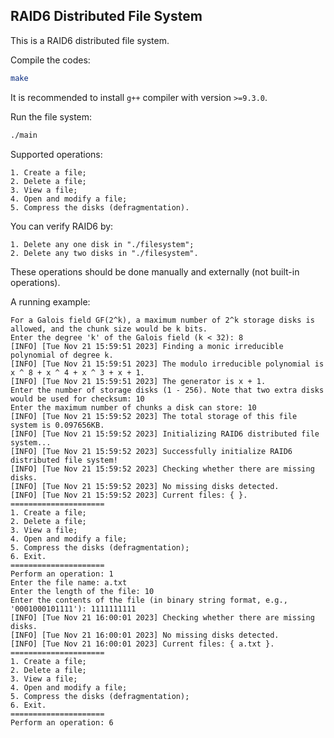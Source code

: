## RAID6 Distributed File System
This is a RAID6 distributed file system.

Compile the codes:
```sh
make
```

It is recommended to install ``g++`` compiler with version ``>=9.3.0``.

Run the file system:
```sh
./main
```

Supported operations:
```
1. Create a file;
2. Delete a file;
3. View a file;
4. Open and modify a file;
5. Compress the disks (defragmentation).
```

You can verify RAID6 by:
```
1. Delete any one disk in "./filesystem";
2. Delete any two disks in "./filesystem".
```
These operations should be done manually and externally (not built-in operations).

A running example:
```
For a Galois field GF(2^k), a maximum number of 2^k storage disks is allowed, and the chunk size would be k bits.
Enter the degree 'k' of the Galois field (k < 32): 8
[INFO] [Tue Nov 21 15:59:51 2023] Finding a monic irreducible polynomial of degree k.
[INFO] [Tue Nov 21 15:59:51 2023] The modulo irreducible polynomial is x ^ 8 + x ^ 4 + x ^ 3 + x + 1.
[INFO] [Tue Nov 21 15:59:51 2023] The generator is x + 1.
Enter the number of storage disks (1 - 256). Note that two extra disks would be used for checksum: 10
Enter the maximum number of chunks a disk can store: 10
[INFO] [Tue Nov 21 15:59:52 2023] The total storage of this file system is 0.097656KB.
[INFO] [Tue Nov 21 15:59:52 2023] Initializing RAID6 distributed file system...
[INFO] [Tue Nov 21 15:59:52 2023] Successfully initialize RAID6 distributed file system!
[INFO] [Tue Nov 21 15:59:52 2023] Checking whether there are missing disks.
[INFO] [Tue Nov 21 15:59:52 2023] No missing disks detected.
[INFO] [Tue Nov 21 15:59:52 2023] Current files: { }.
=====================
1. Create a file;
2. Delete a file;
3. View a file;
4. Open and modify a file;
5. Compress the disks (defragmentation);
6. Exit.
=====================
Perform an operation: 1
Enter the file name: a.txt
Enter the length of the file: 10
Enter the contents of the file (in binary string format, e.g., '0001000101111'): 1111111111
[INFO] [Tue Nov 21 16:00:01 2023] Checking whether there are missing disks.
[INFO] [Tue Nov 21 16:00:01 2023] No missing disks detected.
[INFO] [Tue Nov 21 16:00:01 2023] Current files: { a.txt }.
=====================
1. Create a file;
2. Delete a file;
3. View a file;
4. Open and modify a file;
5. Compress the disks (defragmentation);
6. Exit.
=====================
Perform an operation: 6
```